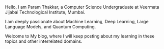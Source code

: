 Hello, I am Param Thakkar, a Computer Science Undergraduate at Veermata Jijabai Technological Institute, Mumbai.

I am deeply passionate about Machine Learning, Deep Learning, Large Language Models, and Quantum Computing.

Welcome to My blog, where I will keep posting about my learning in these topics and other interrelated domains.